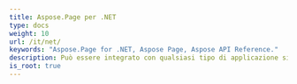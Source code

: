 ```yaml
---
title: Aspose.Page per .NET
type: docs
weight: 10
url: /it/net/
keywords: "Aspose.Page for .NET, Aspose Page, Aspose API Reference."
description: Può essere integrato con qualsiasi tipo di applicazione sia che si tratti di un'applicazione Web ASP.NET o di un'applicazione Windows.
is_root: true
---
```

